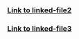 ### [Link to linked-file2](../sections/demo_linked-file2_en.md)
### [Link to linked-file3](../sections/demo_linked-file3_en.md)
